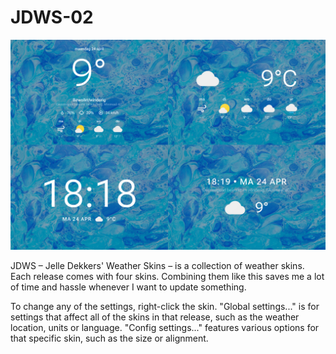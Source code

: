 
# JDWS-02

![](JDWS-02-1500px.jpg)

JDWS – Jelle Dekkers' Weather Skins – is a collection of weather skins. Each release comes with four skins. Combining them like this saves me a lot of time and hassle whenever I want to update something.

To change any of the settings, right-click the skin. "Global settings..." is for settings that affect all of the skins in that release, such as the weather location, units or language. "Config settings..." features various options for that specific skin, such as the size or alignment.
